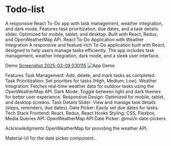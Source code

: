 # Todo-list
A responsive React To-Do app with task management, weather integration, and dark mode. Features task prioritization, due dates, and a task details slider. Optimized for mobile, tablet, and desktop. Built with React, Redux, and OpenWeatherMap API.
React To-Do Application with Weather Integration
A responsive and feature-rich To-Do application built with React, designed to help users manage tasks efficiently. The app includes task management, weather integration, dark mode, and a sleek user interface.

Demo
[Screenshot 2025-03-09 030115](https://github.com/user-attachments/assets/0c5fdcd9-a19d-4268-bb4d-3c3207f689e2)
![App Demo](./MAIN-PROJECT/PROJECT/src/demo.gif)



Features
Task Management: Add, delete, and mark tasks as completed.
Task Prioritization: Set priorities for tasks (High, Medium, Low).
Weather Integration: Fetches real-time weather data for outdoor tasks using the OpenWeatherMap API.
Dark Mode: Toggle between light and dark themes for better user experience.
Responsive Design: Optimized for mobile, tablet, and desktop screens.
Task Details Slider: View and manage task details (steps, reminders, due dates).
Date Picker: Easily set due dates for tasks.
Tech Stack
Frontend: React, Redux, React Hooks
Styling: CSS, Flexbox, Media Queries
API: OpenWeatherMap API
Date Picker: @mui/x-date-pickers

Acknowledgments
OpenWeatherMap for providing the weather API.

Material-UI for the date picker component.
